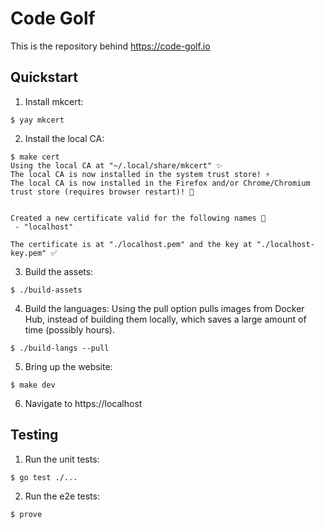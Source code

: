# Code Golf

This is the repository behind https://code-golf.io

## Quickstart

1. Install mkcert:
```
$ yay mkcert
```

2. Install the local CA:
```
$ make cert
Using the local CA at "~/.local/share/mkcert" ✨
The local CA is now installed in the system trust store! ⚡️
The local CA is now installed in the Firefox and/or Chrome/Chromium trust store (requires browser restart)! 🦊


Created a new certificate valid for the following names 📜
 - "localhost"

The certificate is at "./localhost.pem" and the key at "./localhost-key.pem" ✅
```

3. Build the assets:
```
$ ./build-assets
```

4. Build the languages:
Using the pull option pulls images from Docker Hub, instead of building them locally, which saves a large amount of time (possibly hours).
```
$ ./build-langs --pull
```

5. Bring up the website:
```
$ make dev
```

6. Navigate to https://localhost

## Testing

1. Run the unit tests:
```
$ go test ./...
```

2. Run the e2e tests:
```
$ prove
```
